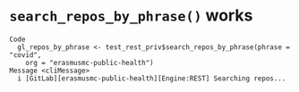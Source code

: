 # `search_repos_by_phrase()` works

    Code
      gl_repos_by_phrase <- test_rest_priv$search_repos_by_phrase(phrase = "covid",
        org = "erasmusmc-public-health")
    Message <cliMessage>
      i [GitLab][erasmusmc-public-health][Engine:REST] Searching repos...

